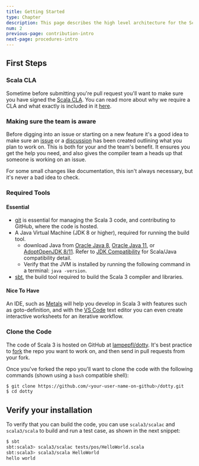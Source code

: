 ```yaml
---
title: Getting Started
type: Chapter
description: This page describes the high level architecture for the Scala 3 compiler.
num: 2
previous-page: contribution-intro
next-page: procedures-intro
---
```


## First Steps

### Scala CLA

Sometime before submitting you're pull request you'll want to make sure you have
signed the [Scala CLA][scala-cla]. You can read more about why we require a CLA
and what exactly is included in it [here][scala-cla].

### Making sure the team is aware

Before digging into an issue or starting on a new feature it's a good idea to
make sure an [issue][dotty-issue] or a [discussion][dotty-discussion] has been
created outlining what you plan to work on. This is both for your and the team's
benefit. It ensures you get the help you need, and also gives the compiler team
a heads up that someone is working on an issue.

For some small changes like documentation, this isn't always necessary, but it's
never a bad idea to check.

### Required Tools

#### Essential

- [git] is essential for managing the Scala 3 code, and contributing to GitHub,
  where the code is hosted.
- A Java Virtual Machine (JDK 8 or higher), required for running the build tool.
  - download Java from [Oracle Java 8][java8], [Oracle Java 11][java11],
   or [AdoptOpenJDK 8/11][adopt]. Refer to [JDK Compatibility][compat] for Scala/Java compatibility detail.
  - Verify that the JVM is installed by running the following command in a terminal: `java -version`.
- [sbt][sbt-download], the build tool required to build the Scala 3 compiler and libraries.

#### Nice To Have

An IDE, such as [Metals] will help you develop in Scala 3 with features such as goto-definition,
and with the [VS Code][vs-code] text editor you can even create interactive worksheets for an
iterative workflow.

### Clone the Code

The code of Scala 3 is hosted on GitHub at [lampepfl/dotty]. It's best practice
to [fork] the repo you want to work on, and then send in pull requests from your
fork.

Once you've forked the repo you'll want to clone the code with the following
commands (shown using a `bash` compatible shell):

```bash
$ git clone https://github.com/<your-user-name-on-github>/dotty.git
$ cd dotty
```

## Verify your installation

To verify that you can build the code, you can use `scala3/scalac` and `scala3/scala` to build
and run a test case, as shown in the next snippet:
```bash
$ sbt
sbt:scala3> scala3/scalac tests/pos/HelloWorld.scala
sbt:scala3> scala3/scala HelloWorld
hello world
```


[git]: https://git-scm.com
[Metals]: https://scalameta.org/metals/
[vs-code]: https://code.visualstudio.com
[lampepfl/dotty]: https://github.com/lampepfl/dotty
[sbt-download]: https://www.scala-sbt.org/download.html
[java8]: https://www.oracle.com/java/technologies/javase-jdk8-downloads.html
[java11]: https://www.oracle.com/java/technologies/javase-jdk11-downloads.html
[adopt]: https://adoptopenjdk.net/
[compat]: /overviews/jdk-compatibility/overview.html
[scala-cla]: https://www.lightbend.com/contribute/cla/scala
[dotty-issue]: https://github.com/lampepfl/dotty/issues
[dotty-discussion]: https://github.com/lampepfl/dotty/discussions
[fork]: https://docs.github.com/en/get-started/quickstart/fork-a-repo
